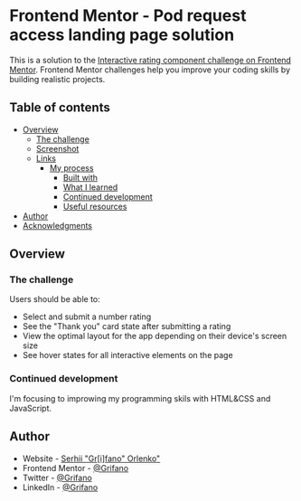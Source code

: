 # Frontend Mentor - Pod request access landing page solution

This is a solution to the [Interactive rating component challenge on Frontend Mentor](https://www.frontendmentor.io/challenges/interactive-rating-component-koxpeBUmI).
Frontend Mentor challenges help you improve your coding skills by building realistic projects.

## Table of contents

- [Overview](#overview)
  - [The challenge](#the-challenge)
  - [Screenshot](#screenshot)
  - [Links](#links)
    - [My process](#my-process)
      - [Built with](#built-with)
      - [What I learned](#what-i-learned)
      - [Continued development](#continued-development)
      - [Useful resources](#useful-resources)
- [Author](#author)
- [Acknowledgments](#acknowledgments)

## Overview

### The challenge

Users should be able to:

- Select and submit a number rating
- See the "Thank you" card state after submitting a rating
- View the optimal layout for the app depending on their device's screen size
- See hover states for all interactive elements on the page

<!-- ### Screenshot

![](./images/ScreenShot.jpg) -->

<!-- ### Links

 - Solution URL: [Solution]()
- Live Site URL: [Live]() -->

<!-- ## My process

### Built with ?

- Semantic HTML5 markup
- JavaScript
- CSS custom properties
- Flexbox
- Responsive images
- Responsive Website -->

<!-- ### What I learned

Using "picture" tag, browser know what image should to load depending on viewport width 😀

```html

```

I decide to create a custom arrow for tab headers Instead to use a svg. But I was wondering is that very complicated? Off Course a easy way is to use svg as a background image

```css

```

And this part is not clearly Understand For me. Why in if condition don't use an equal operator? It supposes if activeTab is true then run a code, but why activeTab Should be "true"?

```js

``` -->

### Continued development

I'm focusing to improwing my programming skils with HTML&CSS and JavaScript.

<!-- ### Useful resources

[Resource title](link) -->

## Author

- Website - [Serhii "Gr[i]fano" Orlenko"](https://grifano.webflow.io/)
- Frontend Mentor - [@Grifano](https://www.frontendmentor.io/profile/Grifano)
- Twitter - [@Grifano](https://twitter.com/OrlenkoSerhii)
- LinkedIn - [@Grifano](https://www.linkedin.com/in/serhii-orlenko-44aaa4a3/)

<!-- ## Acknowledgments -->
